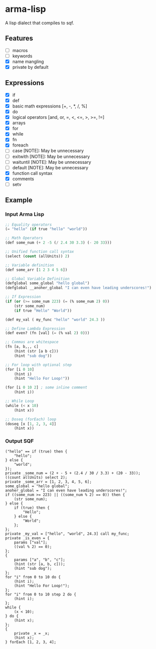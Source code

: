 # arma-lisp

A lisp dialect that compiles to sqf.

## Features
- [ ] macros
- [ ] keywords
- [x] name mangling
- [x] private by default

## Expressions
- [x] if 
- [x] def
- [x] basic math expressions [+, -, *, /, %]
- [x] do 
- [x] logical operators [and, or, =, <, <=, >, >=, !=]
- [x] arrays
- [x] for
- [x] while
- [x] fn
- [x] foreach
- [ ] case      [NOTE]: May be unnecessary
- [ ] exitwith  [NOTE]: May be unnecessary
- [ ] waituntil [NOTE]: May be unnecessary
- [ ] default   [NOTE]: May be unnecessary
- [x] function call syntax
- [x] comments
- [ ] setv

## Example

### Input Arma Lisp

```lisp
;; Equality operators
(= "hello" (if true "hello" "world"))

;; Math Operators
(def some_num (+ 2 -5 (/ 2.4 30 3.3) (- 20 33)))

;; Unified function call syntax
(select (count (allUnits)) 2)

;; Variable definition
(def some_arr [1 2 3 4 5 6])

;; Global Variable Definition
(defglobal some_global "hello global")
(defglobal __anoher_global "I can even have leading underscores!")

;; If Expression
(if (or (>= some_num 223) (= (% some_num 2) 0))
    (str some_num)
    (if true "Hello" "World"))

(def my_val ( my_func "hello" "world" 24.3 ))

;; Define Lambda Expression
(def even? (fn [val] (= (% val 2) 0)))

;; Commas are whitespace
(fn [a, b,,, c]
    (hint (str [a b c]))
    (hint "sub dog"))

;; For loop with optional step
(for [i 0 10]
    (hint i)
    (hint "Hello For Loop!"))

(for [i 0 10 2] ; some inline comment
    (hint i))

;; While Loop
(while (< x 10)
    (hint x))

;; Doseq (forEach) loop
(doseq [x [1, 2, 3, 4]]
    (hint x))
```

### Output SQF

```sqf
("hello" == if (true) then {
    "hello";
} else {
    "world";
});
private _some_num = (2 + - 5 + (2.4 / 30 / 3.3) + (20 - 33));
((count allUnits) select 2);
private _some_arr = [1, 2, 3, 4, 5, 6];
some_global = "hello global";
anoher_global = "I can even have leading underscores!";
if ((some_num >= 223) || ((some_num % 2) == 0)) then {
    (str some_num);
} else {
    if (true) then {
        "Hello";
    } else {
        "World";
    };
};
private _my_val = ["hello", "world", 24.3] call my_func;
private _is_even = {
    params ["val"];
    ((val % 2) == 0);
};
{
    params ["a", "b", "c"];
    (hint (str [a, b, c]));
    (hint "sub dog");
};
for "i" from 0 to 10 do {
    (hint i);
    (hint "Hello For Loop!");
};
for "i" from 0 to 10 step 2 do {
    (hint i);
};
while {
    (x < 10);
} do {
    (hint x);
};
{
    private _x = _x;
    (hint x);
} forEach [1, 2, 3, 4];
```
